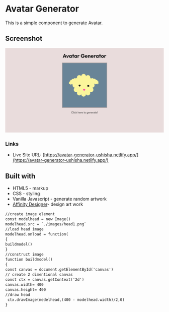 # Avatar Generator

This is a simple component to generate Avatar.

## Screenshot

![](images/screenshot.png)

### Links

- Live Site URL: [https://avatar-generator-ushisha.netlify.app/](https://avatar-generator-ushisha.netlify.app/)

## Built with

- HTML5 - markup
- CSS - styling
- Vanilla Javascript - generate random artwork
- [Affinity Designer](https://affinity.serif.com/en-gb/)- design art work

```JS
//create image element
const modelhead = new Image()
modelhead.src = `./images/head1.png`
//load head image
modelhead.onload = function(
{
buildmodel()
}
//construct image
function buildmodel()
{
const canvas = document.getElementById('canvas')
// create 2 dimentional canvas
const ctx = canvas.getContext('2d')
canvas.width= 400
canvas.height= 400
//draw head
 ctx.drawImage(medelhead,(400 - modelhead.width)/2,0)
}
```
